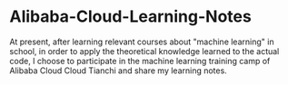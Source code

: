 # Alibaba-Cloud-Learning-Notes
At present, after learning relevant courses about "machine learning" in school, in order to apply the theoretical knowledge learned to the actual code, I choose to participate in the machine learning training camp of Alibaba Cloud Cloud Tianchi and share my learning notes.
